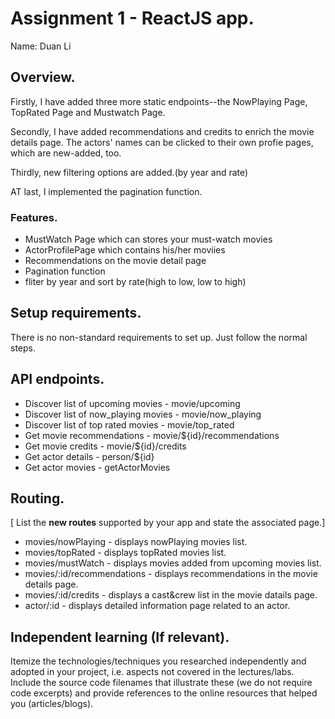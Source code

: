 # Assignment 1 - ReactJS app.

Name: Duan Li

## Overview.

Firstly, I have added three more static endpoints--the NowPlaying Page, TopRated Page and Mustwatch Page. 

Secondly, I have added recommendations and credits to enrich the movie details page. The actors' names can be clicked to their own profie pages, which are new-added, too.

Thirdly, new filtering options are added.(by year and rate) 

AT last, I implemented the pagination function.

### Features.
+ MustWatch Page which can stores your must-watch movies 
+ ActorProfilePage which contains his/her moviies
+ Recommendations on the movie detail page
+ Pagination function
+ fliter by year and sort by rate(high to low, low to high)

## Setup requirements.

There is no non-standard requirements to set up. Just follow the normal steps.

## API endpoints.

+ Discover list of upcoming movies - movie/upcoming
+ Discover list of now_playing movies - movie/now_playing
+ Discover list of top rated movies - movie/top_rated
+ Get movie recommendations - movie/${id}/recommendations
+ Get movie credits - movie/${id}/credits
+ Get actor details - person/${id}
+ Get actor movies - getActorMovies

## Routing.

[ List the __new routes__ supported by your app and state the associated page.]

+ movies/nowPlaying - displays nowPlaying movies list.
+ movies/topRated - displays topRated movies list.
+ movies/mustWatch - displays movies added from upcoming movies list.
+ movies/:id/recommendations - displays recommendations in the movie details page.
+ movies/:id/credits - displays a cast&crew list in the movie datails page.
+ actor/:id - displays detailed information page related to an actor.



## Independent learning (If relevant).

Itemize the technologies/techniques you researched independently and adopted in your project, 
i.e. aspects not covered in the lectures/labs. Include the source code filenames that illustrate these 
(we do not require code excerpts) and provide references to the online resources that helped you (articles/blogs).